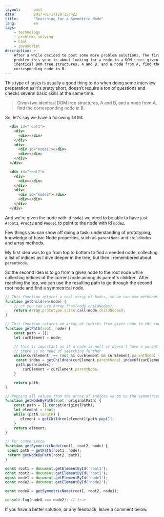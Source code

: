 ```yaml
---
layout:      post
date:        2017-01-17T20:15:42Z
title:       "Searching for a Symmetric Node"
lang:        en
tags:
    - technology
    - problems solving
    - html
    - javascript
description: >
    After a while decided to post some more problem solutions. The first
    problem this year is about looking for a node in a DOM tree: given two
    identical DOM tree structures, A and B, and a node from A, find the
    corresponding node in B.
---
```

This type of tasks is usually a good thing to do when doing some interview preparation as it's pretty short, doesn't require a ton of questions and checks several basic skills at the same time.

> Given two identical DOM tree structures, A and B, and a node from A, find the corresponding node in B.

So, let's say we have a following DOM:

```html
  <div id="root1">
    <div>
      <div></div>
    </div>
    <div>
      <div id="node1"></div>
      <div></div>
    </div>
  </div>

  <div id="root2">
    <div>
      <div></div>
    </div>
    <div>
      <div id="node2"></div>
      <div></div>
    </div>
  </div>
```

And we're given the node with id `node1` we need to be able to have just `#root1`, `#root2` and `#node1` to point to the node with id `node2`.

Few things you can show off doing a task: understanding of prototyping, knowledge of basic Node properties, such as `parentNode` and `childNodes` and array methods.

My first idea was to go from top to bottom to find a needed node, collecting a list of indices as I dive deeper in the tree, but then I remembered about `parentNode`.

So the second idea is to go from a given node to the root node while collecting indices of the current node among its parent's children. After reaching the top, we can use the resulting path to go through the second root node and find a symmetrical node.

```javascript
// This function returns a real array of Nodes, so we can use methonds like "indexOf"
function getChildren(node) {
    // or you can use Array.from(node.childNodes);
    return Array.prototype.slice.call(node.childNodes);
}

// This function returns an array of indices from given node to the root
function getPath(root, node) {
    const path = [];
    let curElement = node;

    // This is important as if a node is null or doesn't have a parent
    // there is no need of searching further
    while(curElement !== root && curElement && curElement.parentNode) {
     const index = getChildren(curElement.parentNode).indexOf(curElement);
     path.push(index);
        curElement = curElement.parentNode;
    }

    return path;
}

// Popping all values from the array of indices we go to the symmetrical node
function getNodeByPath(root, originalPath) {
    const path = [].concat(originalPath);
    let element = root;
    while (path.length) {
       element = getChildren(element)[path.pop()];
    }
    return element;
}

// For convenience
function getSymmetricNode(root1, root2, node) {
 const path = getPath(root1, node);
 return getNodeByPath(root2, path);
}

const root1 = document.getElementById('root1');
const root2 = document.getElementById('root2');
const node1 = document.getElementById('node1');
const node2 = document.getElementById('node2');

const nodeX = getSymmetricNode(root1, root2, node1);

console.log(nodeX === node2); // true
```

If you have a better solution, or any feedback, leave a comment below.
